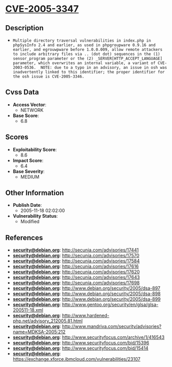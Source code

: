 
# [CVE-2005-3347](http://secunia.com/advisories/17441)

## Description

- `Multiple directory traversal vulnerabilities in index.php in phpSysInfo 2.4 and earlier, as used in phpgroupware 0.9.16 and earlier, and egrouwpware before 1.0.0.009, allow remote attackers to include arbitrary files via .. (dot dot) sequences in the (1) sensor_program parameter or the (2) _SERVER[HTTP_ACCEPT_LANGUAGE] parameter, which overwrites an internal variable, a variant of CVE-2003-0536.  NOTE: due to a typo in an advisory, an issue in osh was inadvertently linked to this identifier; the proper identifier for the osh issue is CVE-2005-3346.`

## Cvss Data

- **Access Vector**:
  - NETWORK
- **Base Score**:
  - 6.8

## Scores

- **Exploitability Score**:
  - 8.6
- **Impact Score**:
  - 6.4
- **Base Severity**:
  - MEDIUM

## Other Information

- **Publish Date**:
  - 2005-11-18 02:02:00
- **Vulnerability Status**:
  - Modified

## References

- **security@debian.org**: http://secunia.com/advisories/17441
- **security@debian.org**: http://secunia.com/advisories/17570
- **security@debian.org**: http://secunia.com/advisories/17584
- **security@debian.org**: http://secunia.com/advisories/17616
- **security@debian.org**: http://secunia.com/advisories/17620
- **security@debian.org**: http://secunia.com/advisories/17643
- **security@debian.org**: http://secunia.com/advisories/17698
- **security@debian.org**: http://www.debian.org/security/2005/dsa-897
- **security@debian.org**: http://www.debian.org/security/2005/dsa-898
- **security@debian.org**: http://www.debian.org/security/2005/dsa-899
- **security@debian.org**: http://www.gentoo.org/security/en/glsa/glsa-200511-18.xml
- **security@debian.org**: http://www.hardened-php.net/advisory_212005.81.html
- **security@debian.org**: http://www.mandriva.com/security/advisories?name=MDKSA-2005:212
- **security@debian.org**: http://www.securityfocus.com/archive/1/416543
- **security@debian.org**: http://www.securityfocus.com/bid/15396
- **security@debian.org**: http://www.securityfocus.com/bid/15414
- **security@debian.org**: https://exchange.xforce.ibmcloud.com/vulnerabilities/23107
